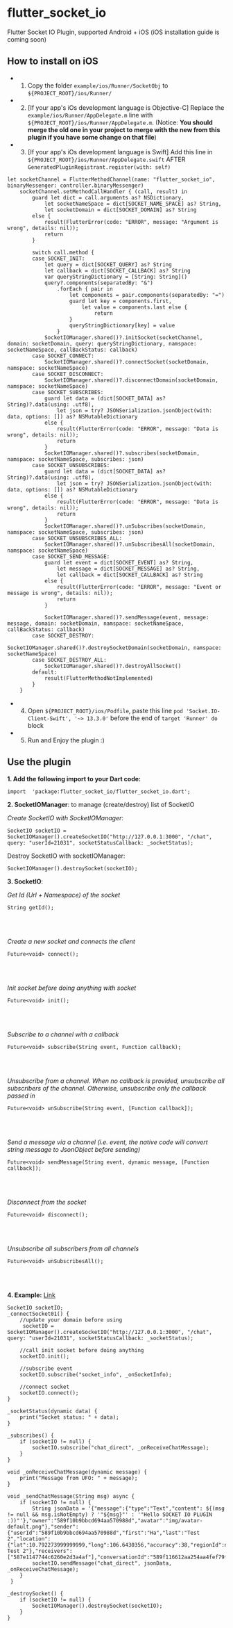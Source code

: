 # flutter_socket_io  
  
Flutter Socket IO Plugin, supported Android + iOS (iOS installation guide is coming soon)

## How to install on iOS

- 1. Copy the folder `example/ios/Runner/SocketObj` to `${PROJECT_ROOT}/ios/Runner/`

- 2. [If your app's iOs development language is Objective-C] Replace the `example/ios/Runner/AppDelegate.m` line with `${PROJECT_ROOT}/ios/Runner/AppDelegate.m`. 
(Notice: **You should merge the old one in your project to merge with the new from this plugin if you have some change on that file**)

- 3. [If your app's iOs development language is Swift] Add this line in `${PROJECT_ROOT}/ios/Runner/AppDelegate.swift` AFTER `GeneratedPluginRegistrant.register(with: self)`
~~~
let socketChannel = FlutterMethodChannel(name: "flutter_socket_io", binaryMessenger: controller.binaryMessenger)
    socketChannel.setMethodCallHandler { (call, result) in
        guard let dict = call.arguments as? NSDictionary,
            let socketNameSpace = dict[SOCKET_NAME_SPACE] as? String,
            let socketDomain = dict[SOCKET_DOMAIN] as? String
        else {
            result(FlutterError(code: "ERROR", message: "Argument is wrong", details: nil));
            return
        }
        
        switch call.method {
        case SOCKET_INIT:
            let query = dict[SOCKET_QUERY] as? String
            let callback = dict[SOCKET_CALLBACK] as? String
            var queryStringDictionary = [String: String]()
            query?.components(separatedBy: "&")
                .forEach { pair in
                    let components = pair.components(separatedBy: "=")
                    guard let key = components.first,
                        let value = components.last else {
                            return
                    }
                    queryStringDictionary[key] = value
                }
            SocketIOManager.shared()?.initSocket(socketChannel, domain: socketDomain, query: queryStringDictionary, namspace: socketNameSpace, callBackStatus: callback)
        case SOCKET_CONNECT:
            SocketIOManager.shared()?.connectSocket(socketDomain, namspace: socketNameSpace)
        case SOCKET_DISCONNECT:
            SocketIOManager.shared()?.disconnectDomain(socketDomain, namspace: socketNameSpace)
        case SOCKET_SUBSCRIBES:
            guard let data = (dict[SOCKET_DATA] as? String)?.data(using: .utf8),
                let json = try? JSONSerialization.jsonObject(with: data, options: []) as? NSMutableDictionary
            else {
                result(FlutterError(code: "ERROR", message: "Data is wrong", details: nil));
                return
            }
            SocketIOManager.shared()?.subscribes(socketDomain, namspace: socketNameSpace, subscribes: json)
        case SOCKET_UNSUBSCRIBES:
            guard let data = (dict[SOCKET_DATA] as? String)?.data(using: .utf8),
                let json = try? JSONSerialization.jsonObject(with: data, options: []) as? NSMutableDictionary
            else {
                result(FlutterError(code: "ERROR", message: "Data is wrong", details: nil));
                return
            }
            SocketIOManager.shared()?.unSubscribes(socketDomain, namspace: socketNameSpace, subscribes: json)
        case SOCKET_UNSUBSCRIBES_ALL:
            SocketIOManager.shared()?.unSubscribesAll(socketDomain, namspace: socketNameSpace)
        case SOCKET_SEND_MESSAGE:
            guard let event = dict[SOCKET_EVENT] as? String,
                let message = dict[SOCKET_MESSAGE] as? String,
                let callback = dict[SOCKET_CALLBACK] as? String
            else {
                result(FlutterError(code: "ERROR", message: "Event or message is wrong", details: nil));
                return
            }
            
            SocketIOManager.shared()?.sendMessage(event, message: message, domain: socketDomain, namspace: socketNameSpace, callBackStatus: callback)
        case SOCKET_DESTROY:
            SocketIOManager.shared()?.destroySocketDomain(socketDomain, namspace: socketNameSpace)
        case SOCKET_DESTROY_ALL:
            SocketIOManager.shared()?.destroyAllSocket()
        default:
            result(FlutterMethodNotImplemented)
        }
    }
~~~

- 4. Open `${PROJECT_ROOT}/ios/Podfile`, paste this line `pod 'Socket.IO-Client-Swift', '~> 13.3.0'` before the end of `target 'Runner' do` block

- 5. Run and Enjoy the plugin :)


## Use the plugin
	

**1. Add the following import to your Dart code:**
~~~
import  'package:flutter_socket_io/flutter_socket_io.dart';
~~~
	
**2. SocketIOManager**: to manage (create/destroy) list of SocketIO 

*Create SocketIO with SocketIOManager*: 
	
~~~
SocketIO socketIO = SocketIOManager().createSocketIO("http://127.0.0.1:3000", "/chat", query: "userId=21031", socketStatusCallback: _socketStatus);  
~~~

Destroy SocketIO with socketIOManager:
		
~~~
SocketIOManager().destroySocket(socketIO);  
~~~
    
**3. SocketIO**:

*Get Id (Url + Namespace) of the socket*
~~~
String getId();
~~~
</br>
</br>

*Create a new socket and connects the client*
~~~
Future<void> connect();
~~~
</br>
</br>

*Init socket before doing anything with socket*  
~~~
Future<void> init();
~~~
</br>
</br>

*Subscribe to a channel with a callback*  
 ~~~
 Future<void> subscribe(String event, Function callback); 
~~~
</br>
</br>

*Unsubscribe from a channel. When no callback is provided, unsubscribe all subscribers of the channel. Otherwise, unsubscribe only the callback passed in*  
 
~~~
Future<void> unSubscribe(String event, [Function callback]); 
~~~
</br>
</br>

*Send a message via a channel (i.e. event, *the native code will convert string message to JsonObject before sending*)*  
~~~
Future<void> sendMessage(String event, dynamic message, [Function callback]);
~~~
</br>
</br>

*Disconnect from the socket*  
~~~
Future<void> disconnect(); 
~~~
</br>
</br>

*Unsubscribe all subscribers from all channels*  
~~~
Future<void> unSubscribesAll();
~~~
</br>
</br>

**4. Example:**
[Link](https://pub.dartlang.org/packages/flutter_socket_io#-example-tab-)
  
~~~~
SocketIO socketIO;
_connectSocket01() { 
	//update your domain before using  
	 socketIO = SocketIOManager().createSocketIO("http://127.0.0.1:3000", "/chat", query: "userId=21031", socketStatusCallback: _socketStatus); 

	//call init socket before doing anything 
	socketIO.init(); 

	//subscribe event
	socketIO.subscribe("socket_info", _onSocketInfo); 

	//connect socket 
	socketIO.connect(); 
}

_socketStatus(dynamic data) { 
	print("Socket status: " + data); 
}

_subscribes() { 
	if (socketIO != null) { 
		socketIO.subscribe("chat_direct", _onReceiveChatMessage); 
	} 
}

void _onReceiveChatMessage(dynamic message) { 
	print("Message from UFO: " + message); 
}

void _sendChatMessage(String msg) async { 
	if (socketIO != null) { 
		String jsonData = '{"message":{"type":"Text","content": ${(msg != null && msg.isNotEmpty) ? '"${msg}"' : '"Hello SOCKET IO PLUGIN :))"'},"owner":"589f10b9bbcd694aa570988d","avatar":"img/avatar-default.png"},"sender":{"userId":"589f10b9bbcd694aa570988d","first":"Ha","last":"Test 2","location":{"lat":10.792273999999999,"long":106.6430356,"accuracy":38,"regionId":null,"vendor":"gps","verticalAccuracy":null},"name":"Ha Test 2"},"receivers":["587e1147744c6260e2d3a4af"],"conversationId":"589f116612aa254aa4fef79f","name":null,"isAnonymous":null}'; 
		socketIO.sendMessage("chat_direct", jsonData, _onReceiveChatMessage); 
	}
 }

_destroySocket() { 
	if (socketIO != null) { 
		SocketIOManager().destroySocket(socketIO); 
	} 
}


